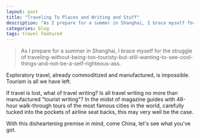 ```yaml
---
layout: post
title: "Traveling To Places and Writing and Stuff"
description: "As I prepare for a summer in Shanghai, I brace myself for the struggle of traveling-without-being-too-touristy-but-still-wanting-to-see-cool-things-and-not-be-a-self-righteous-ass."
categories: blog
tags: travel featured
---
```


> As I prepare for a summer in Shanghai, I brace myself for the struggle of traveling-without-being-too-touristy-but-still-wanting-to-see-cool-things-and-not-be-a-self-righteous-ass.

Exploratory travel, already commoditized and manufactured, is impossible. Tourism is all we have left.

If travel is lost, what of travel writing? Is all travel writing no more than manufactured "tourist writing"? In the midst of magazine guides with 48-hour walk-through tours of the most famous cities in the world, carefully tucked into the pockets of airline seat backs, this may very well be the case.

With this disheartening premise in mind, come China, let's see what you've got.